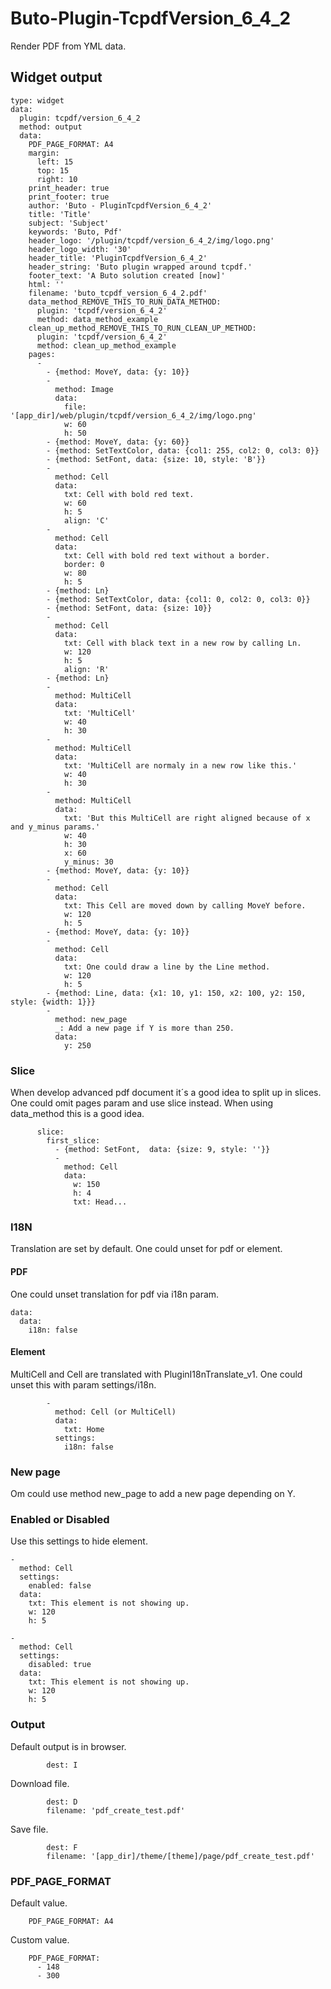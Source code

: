 # Buto-Plugin-TcpdfVersion_6_4_2

Render PDF from YML data.


## Widget output

```
type: widget
data:
  plugin: tcpdf/version_6_4_2
  method: output
  data:
    PDF_PAGE_FORMAT: A4
    margin:
      left: 15
      top: 15
      right: 10
    print_header: true
    print_footer: true
    author: 'Buto - PluginTcpdfVersion_6_4_2'
    title: 'Title'
    subject: 'Subject'
    keywords: 'Buto, Pdf'
    header_logo: '/plugin/tcpdf/version_6_4_2/img/logo.png'
    header_logo_width: '30'
    header_title: 'PluginTcpdfVersion_6_4_2'
    header_string: 'Buto plugin wrapped around tcpdf.'
    footer_text: 'A Buto solution created [now]'
    html: ''
    filename: 'buto_tcpdf_version_6_4_2.pdf'
    data_method_REMOVE_THIS_TO_RUN_DATA_METHOD:
      plugin: 'tcpdf/version_6_4_2'
      method: data_method_example
    clean_up_method_REMOVE_THIS_TO_RUN_CLEAN_UP_METHOD:
      plugin: 'tcpdf/version_6_4_2'
      method: clean_up_method_example
    pages:
      -
        - {method: MoveY, data: {y: 10}}
        -
          method: Image
          data:
            file: '[app_dir]/web/plugin/tcpdf/version_6_4_2/img/logo.png'
            w: 60
            h: 50
        - {method: MoveY, data: {y: 60}}
        - {method: SetTextColor, data: {col1: 255, col2: 0, col3: 0}}
        - {method: SetFont, data: {size: 10, style: 'B'}}
        -
          method: Cell
          data:
            txt: Cell with bold red text.
            w: 60
            h: 5
            align: 'C'
        -
          method: Cell
          data:
            txt: Cell with bold red text without a border.
            border: 0
            w: 80
            h: 5
        - {method: Ln}
        - {method: SetTextColor, data: {col1: 0, col2: 0, col3: 0}}
        - {method: SetFont, data: {size: 10}}
        -
          method: Cell
          data:
            txt: Cell with black text in a new row by calling Ln.
            w: 120
            h: 5
            align: 'R'
        - {method: Ln}
        -
          method: MultiCell
          data:
            txt: 'MultiCell'
            w: 40
            h: 30
        -
          method: MultiCell
          data:
            txt: 'MultiCell are normaly in a new row like this.'
            w: 40
            h: 30
        -
          method: MultiCell
          data:
            txt: 'But this MultiCell are right aligned because of x and y_minus params.'
            w: 40
            h: 30
            x: 60
            y_minus: 30
        - {method: MoveY, data: {y: 10}}
        -
          method: Cell
          data:
            txt: This Cell are moved down by calling MoveY before.
            w: 120
            h: 5
        - {method: MoveY, data: {y: 10}}
        -
          method: Cell
          data:
            txt: One could draw a line by the Line method.
            w: 120
            h: 5
        - {method: Line, data: {x1: 10, y1: 150, x2: 100, y2: 150, style: {width: 1}}}
        -
          method: new_page
          _: Add a new page if Y is more than 250.
          data:
            y: 250

```

### Slice
When develop advanced pdf document it´s a good idea to split up in slices. 
One could omit pages param and use slice instead.
When using data_method this is a good idea.
```
      slice:
        first_slice:
          - {method: SetFont,  data: {size: 9, style: ''}}
          -
            method: Cell
            data:
              w: 150
              h: 4
              txt: Head...
```

### I18N
Translation are set by default. One could unset for pdf or element.


#### PDF
One could unset translation for pdf via i18n param.
```
data:
  data:
    i18n: false
```

#### Element
MultiCell and Cell are translated with PluginI18nTranslate_v1. One could unset this with param settings/i18n.
```
        -
          method: Cell (or MultiCell)
          data:
            txt: Home
          settings:
            i18n: false
```

### New page

Om could use method new_page to add a new page depending on Y.

### Enabled or Disabled
Use this settings to hide element.
```
-
  method: Cell
  settings:
    enabled: false
  data:
    txt: This element is not showing up.
    w: 120
    h: 5
```
```
-
  method: Cell
  settings:
    disabled: true
  data:
    txt: This element is not showing up.
    w: 120
    h: 5
```

### Output

Default output is in browser.
```
        dest: I
```
Download file.
```
        dest: D
        filename: 'pdf_create_test.pdf'
```
Save file.
```
        dest: F
        filename: '[app_dir]/theme/[theme]/page/pdf_create_test.pdf'
```

### PDF_PAGE_FORMAT

Default value.
```
    PDF_PAGE_FORMAT: A4
```
Custom value.
```
    PDF_PAGE_FORMAT:
      - 148
      - 300
```
